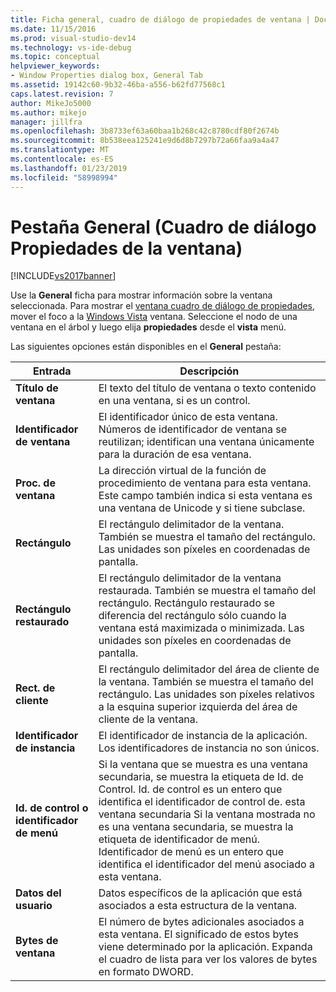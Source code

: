 ```yaml
---
title: Ficha general, cuadro de diálogo de propiedades de ventana | Documentos de Microsoft
ms.date: 11/15/2016
ms.prod: visual-studio-dev14
ms.technology: vs-ide-debug
ms.topic: conceptual
helpviewer_keywords:
- Window Properties dialog box, General Tab
ms.assetid: 19142c60-9b32-46ba-a556-b62fd77568c1
caps.latest.revision: 7
author: MikeJo5000
ms.author: mikejo
manager: jillfra
ms.openlocfilehash: 3b8733ef63a60baa1b268c42c8780cdf80f2674b
ms.sourcegitcommit: 8b538eea125241e9d6d8b7297b72a66faa9a4a47
ms.translationtype: MT
ms.contentlocale: es-ES
ms.lasthandoff: 01/23/2019
ms.locfileid: "58998994"
---
```

# <a name="general-tab-window-properties-dialog-box"></a>Pestaña General (Cuadro de diálogo Propiedades de la ventana)
[!INCLUDE[vs2017banner](../includes/vs2017banner.md)]

Use la **General** ficha para mostrar información sobre la ventana seleccionada. Para mostrar el [ventana cuadro de diálogo de propiedades](../debugger/window-properties-dialog-box.md), mover el foco a la [Windows Vista](../debugger/windows-view.md) ventana. Seleccione el nodo de una ventana en el árbol y luego elija **propiedades** desde el **vista** menú.  
  
 Las siguientes opciones están disponibles en el **General** pestaña:  
  
|Entrada|Descripción|  
|-----------|-----------------|  
|**Título de ventana**|El texto del título de ventana o texto contenido en una ventana, si es un control.|  
|**Identificador de ventana**|El identificador único de esta ventana. Números de identificador de ventana se reutilizan; identifican una ventana únicamente para la duración de esa ventana.|  
|**Proc. de ventana**|La dirección virtual de la función de procedimiento de ventana para esta ventana. Este campo también indica si esta ventana es una ventana de Unicode y si tiene subclase.|  
|**Rectángulo**|El rectángulo delimitador de la ventana. También se muestra el tamaño del rectángulo. Las unidades son píxeles en coordenadas de pantalla.|  
|**Rectángulo restaurado**|El rectángulo delimitador de la ventana restaurada. También se muestra el tamaño del rectángulo. Rectángulo restaurado se diferencia del rectángulo sólo cuando la ventana está maximizada o minimizada. Las unidades son píxeles en coordenadas de pantalla.|  
|**Rect. de cliente**|El rectángulo delimitador del área de cliente de la ventana. También se muestra el tamaño del rectángulo. Las unidades son píxeles relativos a la esquina superior izquierda del área de cliente de la ventana.|  
|**Identificador de instancia**|El identificador de instancia de la aplicación. Los identificadores de instancia no son únicos.|  
|**Id. de control o identificador de menú**|Si la ventana que se muestra es una ventana secundaria, se muestra la etiqueta de Id. de Control. Id. de control es un entero que identifica el identificador de control de. esta ventana secundaria Si la ventana mostrada no es una ventana secundaria, se muestra la etiqueta de identificador de menú. Identificador de menú es un entero que identifica el identificador del menú asociado a esta ventana.|  
|**Datos del usuario**|Datos específicos de la aplicación que está asociados a esta estructura de la ventana.|  
|**Bytes de ventana**|El número de bytes adicionales asociados a esta ventana. El significado de estos bytes viene determinado por la aplicación. Expanda el cuadro de lista para ver los valores de bytes en formato DWORD.|
